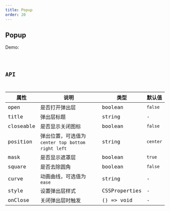 ```yaml
---
title: Popup
order: 20
---
```


## Popup

Demo:

<code src="./popup/index.tsx" />

## API

| 属性 | 说明 | 类型 | 默认值 |
| --- | --- | ---- | --- |
| open | 是否打开弹出层 | boolean | `false` |
| title | 弹出层标题 | string | - |
| closeable | 是否显示关闭图标 | boolean | `false` |
| position | 弹出位置，可选值为 `center` `top` `bottom` `right` `left` | string | `center` |
| mask | 是否显示遮罩层 | boolean | `true` |
| square | 是否去除圆角 | boolean | `false` |
| curve | 动画曲线，可选值为 `ease` | string | - |
| style | 设置弹出层样式 | CSSProperties | - |
| onClose | 关闭弹出层时触发 | () => void | - |


